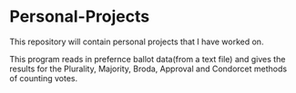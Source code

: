 # Personal-Projects
This repository will contain personal projects that I have worked on.

This program reads in prefernce ballot data(from a text file) and gives the results for the Plurality, Majority,
Broda, Approval and Condorcet methods of counting votes.
